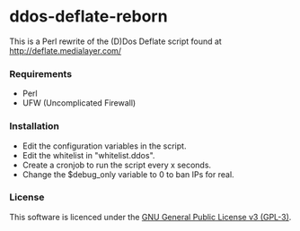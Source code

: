 ddos-deflate-reborn
===================

This is a Perl rewrite of the (D)Dos Deflate script found at http://deflate.medialayer.com/

### Requirements

- Perl
- UFW (Uncomplicated Firewall)

### Installation

- Edit the configuration variables in the script.
- Edit the whitelist in "whitelist.ddos".
- Create a cronjob to run the script every x seconds.
- Change the $debug_only variable to 0 to ban IPs for real.

### License

This software is licenced under the [GNU General Public License v3 (GPL-3)](http://www.tldrlegal.com/license/gnu-general-public-license-v3-%28gpl-3%29).

